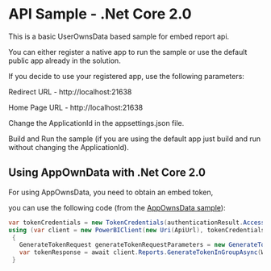 # API Sample - .Net Core 2.0

This is a basic UserOwnsData based sample for embed report api.

You can either register a native app to run the sample or use the default public app already in the solution.

If you decide to use your registered app, use the following parameters:

Redirect URL  - http://localhost:21638

Home Page URL - http://localhost:21638

Change the ApplicationId in the appsettings.json file.

Build and Run the sample (if you are using the default app just build and run without changing the ApplicationId).

## Using AppOwnData with .Net Core 2.0

For using AppOwnsData, you need to obtain an embed token,

you can use the following code (from the [AppOwnsData sample](https://github.com/Microsoft/PowerBI-Developer-Samples/tree/master/App%20Owns%20Data)):

 ```c#
var tokenCredentials = new TokenCredentials(authenticationResult.AccessToken, "Bearer");
using (var client = new PowerBIClient(new Uri(ApiUrl), tokenCredentials))
  {
    GenerateTokenRequest generateTokenRequestParameters = new GenerateTokenRequest(accessLevel: "view");
    var tokenResponse = await client.Reports.GenerateTokenInGroupAsync(WorkspaceId, report.Id, generateTokenRequestParameters);
  }
```

